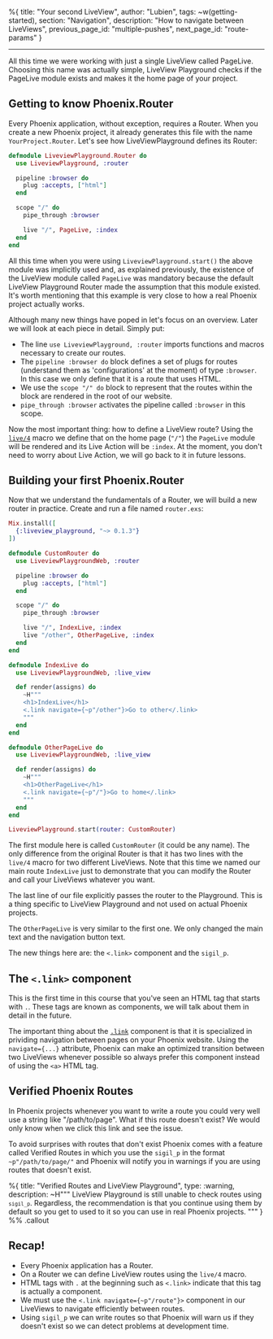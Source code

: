 %{
title: "Your second LiveView",
author: "Lubien",
tags: ~w(getting-started),
section: "Navigation",
description: "How to navigate between LiveViews",
previous_page_id: "multiple-pushes",
next_page_id: "route-params"
}

---

All this time we were working with just a single LiveView called PageLive. Choosing this name was actually simple, LiveView Playground checks if the PageLive module exists and makes it the home page of your project.

## Getting to know Phoenix.Router

Every Phoenix application, without exception, requires a Router. When you create a new Phoenix project, it already generates this file with the name `YourProject.Router`. Let's see how LiveViewPlayground defines its Router:

```elixir
defmodule LiveviewPlayground.Router do
  use LiveviewPlayground, :router

  pipeline :browser do
    plug :accepts, ["html"]
  end

  scope "/" do
    pipe_through :browser

    live "/", PageLive, :index
  end
end
```

All this time when you were using `LiveviewPlayground.start()` the above module was implicitly used and, as explained previously, the existence of the LiveView module called `PageLive` was mandatory because the default LiveView Playground Router made the assumption that this module existed. It's worth mentioning that this example is very close to how a real Phoenix project actually works.

Although many new things have poped in let's focus on an overview. Later we will look at each piece in detail. Simply put:

- The line `use LiveviewPlayground, :router` imports functions and macros necessary to create our routes.
- The `pipeline :browser do` block defines a set of plugs for routes (understand them as 'configurations' at the moment) of type `:browser`. In this case we only define that it is a route that uses HTML.
- We use the `scope "/" do` block to represent that the routes within the block are rendered in the root of our website.
- `pipe_through :browser` activates the pipeline called `:browser` in this scope.

Now the most important thing: how to define a LiveView route? Using the [`live/4`](https://hexdocs.pm/phoenix_live_view/Phoenix.LiveView.Router.html#live/4) macro we define that on the home page (`"/"`) the `PageLive` module will be rendered and its Live Action will be `:index`. At the moment, you don't need to worry about Live Action, we will go back to it in future lessons.

## Building your first Phoenix.Router

Now that we understand the fundamentals of a Router, we will build a new router in practice. Create and run a file named `router.exs`:

```elixir
Mix.install([
  {:liveview_playground, "~> 0.1.3"}
])

defmodule CustomRouter do
  use LiveviewPlaygroundWeb, :router

  pipeline :browser do
    plug :accepts, ["html"]
  end

  scope "/" do
    pipe_through :browser

    live "/", IndexLive, :index
    live "/other", OtherPageLive, :index
  end
end

defmodule IndexLive do
  use LiveviewPlaygroundWeb, :live_view

  def render(assigns) do
    ~H"""
    <h1>IndexLive</h1>
    <.link navigate={~p"/other"}>Go to other</.link>
    """
  end
end

defmodule OtherPageLive do
  use LiveviewPlaygroundWeb, :live_view

  def render(assigns) do
    ~H"""
    <h1>OtherPageLive</h1>
    <.link navigate={~p"/"}>Go to home</.link>
    """
  end
end

LiveviewPlayground.start(router: CustomRouter)
```

The first module here is called `CustomRouter` (it could be any name). The only difference from the original Router is that it has two lines with the `live/4` macro for two different LiveViews. Note that this time we named our main route `IndexLive` just to demonstrate that you can modify the Router and call your LiveViews whatever you want.

The last line of our file explicitly passes the router to the Playground. This is a thing specific to LiveView Playground and not used on actual Phoenix projects.

The `OtherPageLive` is very similar to the first one. We only changed the main text and the navigation button text.

The new things here are: the `<.link>` component and the `sigil_p`.

## The `<.link>` component

This is the first time in this course that you've seen an HTML tag that starts with `.`. These tags are known as components, we will talk about them in detail in the future.

The important thing about the [`.link`](https://hexdocs.pm/phoenix_live_view/Phoenix.Component.html#link/1) component is that it is specialized in prividing navigation between pages on your Phoenix website. Using the `navigate={...}` attribute, Phoenix can make an optimized transition between two LiveViews whenever possible so always prefer this component instead of using the `<a>` HTML tag.

## Verified Phoenix Routes

In Phoenix projects whenever you want to write a route you could very well use a string like "/path/to/page". What if this route doesn't exist? We would only know when we click this link and see the issue.

To avoid surprises with routes that don't exist Phoenix comes with a feature called Verified Routes in which you use the `sigil_p` in the format `~p"/path/to/page/"` and Phoenix will notify you in warnings if you are using routes that doesn't exist.

%{
title: "Verified Routes and LiveView Playground",
type: :warning,
description: ~H"""
LiveView Playground is still unable to check routes using <code>`sigil_p`</code>. Regardless, the recommendation is that you continue using them by default so you get to used to it so you can use in real Phoenix projects.
"""
} %% .callout

## Recap!

- Every Phoenix application has a Router.
- On a Router we can define LiveView routes using the `live/4` macro.
- HTML tags with `.` at the beginning such as `<.link>` indicate that this tag is actually a component.
- We must use the `<.link navigate={~p"/route"}>` component in our LiveViews to navigate efficiently between routes.
- Using `sigil_p` we can write routes so that Phoenix will warn us if they doesn't exist so we can detect problems at development time.
